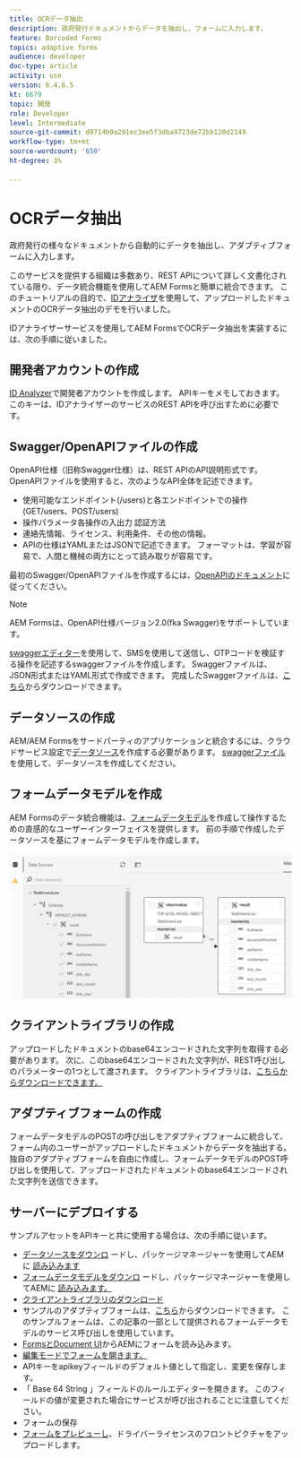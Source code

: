 ```yaml
---
title: OCRデータ抽出
description: 政府発行ドキュメントからデータを抽出し、フォームに入力します。
feature: Barcoded Forms
topics: adaptive forms
audience: developer
doc-type: article
activity: use
version: 6.4,6.5
kt: 6679
topic: 開発
role: Developer
level: Intermediate
source-git-commit: d9714b9a291ec3ee5f3dba9723de72bb120d2149
workflow-type: tm+mt
source-wordcount: '650'
ht-degree: 3%

---
```




# OCRデータ抽出

政府発行の様々なドキュメントから自動的にデータを抽出し、アダプティブフォームに入力します。

このサービスを提供する組織は多数あり、REST APIについて詳しく文書化されている限り、データ統合機能を使用してAEM Formsと簡単に統合できます。 このチュートリアルの目的で、[IDアナライザ](https://www.idanalyzer.com/)を使用して、アップロードしたドキュメントのOCRデータ抽出のデモを行いました。

IDアナライザーサービスを使用してAEM FormsでOCRデータ抽出を実装するには、次の手順に従いました。

## 開発者アカウントの作成

[ID Analyzer](https://portal.idanalyzer.com/signin.html)で開発者アカウントを作成します。 APIキーをメモしておきます。 このキーは、IDアナライザーのサービスのREST APIを呼び出すために必要です。

## Swagger/OpenAPIファイルの作成

OpenAPI仕様（旧称Swagger仕様）は、REST APIのAPI説明形式です。 OpenAPIファイルを使用すると、次のようなAPI全体を記述できます。

* 使用可能なエンドポイント(/users)と各エンドポイントでの操作(GET/users、POST/users)
* 操作パラメータ各操作の入出力
認証方法
* 連絡先情報、ライセンス、利用条件、その他の情報。
* APIの仕様はYAMLまたはJSONで記述できます。 フォーマットは、学習が容易で、人間と機械の両方にとって読み取りが容易です。

最初のSwagger/OpenAPIファイルを作成するには、[OpenAPIのドキュメント](https://swagger.io/docs/specification/2-0/basic-structure/)に従ってください。

>[!NOTE]
> AEM Formsは、OpenAPI仕様バージョン2.0(fka Swagger)をサポートしています。

[swaggerエディター](https://editor.swagger.io/)を使用して、SMSを使用して送信し、OTPコードを検証する操作を記述するswaggerファイルを作成します。 Swaggerファイルは、JSON形式またはYAML形式で作成できます。 完成したSwaggerファイルは、[こちら](assets/drivers-license-swagger.zip)からダウンロードできます。

## データソースの作成

AEM/AEM Formsをサードパーティのアプリケーションと統合するには、クラウドサービス設定で[データソース](https://docs.adobe.com/content/help/en/experience-manager-learn/forms/ic-web-channel-tutorial/parttwo.html)を作成する必要があります。 [swaggerファイル](assets/drivers-license-swagger.zip)を使用して、データソースを作成してください。

## フォームデータモデルを作成

AEM Formsのデータ統合機能は、[フォームデータモデル](https://docs.adobe.com/content/help/en/experience-manager-65/forms/form-data-model/create-form-data-models.html)を作成して操作するための直感的なユーザーインターフェイスを提供します。 前の手順で作成したデータソースを基にフォームデータモデルを作成します。

![fdm](assets/test-dl-fdm.PNG)

## クライアントライブラリの作成

アップロードしたドキュメントのbase64エンコードされた文字列を取得する必要があります。 次に、このbase64エンコードされた文字列が、REST呼び出しのパラメーターの1つとして渡されます。
クライアントライブラリは、[こちらからダウンロードできます。](assets/drivers-license-client-lib.zip)

## アダプティブフォームの作成

フォームデータモデルのPOSTの呼び出しをアダプティブフォームに統合して、フォーム内のユーザーがアップロードしたドキュメントからデータを抽出する。 独自のアダプティブフォームを自由に作成し、フォームデータモデルのPOST呼び出しを使用して、アップロードされたドキュメントのbase64エンコードされた文字列を送信できます。

## サーバーにデプロイする

サンプルアセットをAPIキーと共に使用する場合は、次の手順に従います。

* [データソースをダウンロ](assets/drivers-license-source.zip) ードし、パッケージマネージャーを使用してAEMに [読み込みます](http://localhost:4502/crx/packmgr/index.jsp)
* [フォームデータモデルをダウンロ](assets/drivers-license-fdm.zip) ードし、パッケージマネージャーを使用してAEMに [読み込みます。](http://localhost:4502/crx/packmgr/index.jsp)
* [クライアントライブラリのダウンロード](assets/drivers-license-client-lib.zip)
* サンプルのアダプティブフォームは、[こちら](assets/adaptive-form-dl.zip)からダウンロードできます。 このサンプルフォームは、この記事の一部として提供されるフォームデータモデルのサービス呼び出しを使用しています。
* [FormsとDocument UI](http://localhost:4502/aem/forms.html/content/dam/formsanddocuments)からAEMにフォームを読み込みます。
* [編集モードでフォームを開きます。](http://localhost:4502/editor.html/content/forms/af/driverslicenseandpassport.html)
* APIキーをapikeyフィールドのデフォルト値として指定し、変更を保存します。
* 「 Base 64 String 」フィールドのルールエディターを開きます。 このフィールドの値が変更された場合にサービスが呼び出されることに注意してください。
* フォームの保存
* [フォームをプレビューし](http://localhost:4502/content/dam/formsanddocuments/driverslicenseandpassport/jcr:content?wcmmode=disabled)、ドライバーライセンスのフロントピクチャをアップロードします。


